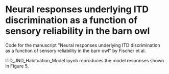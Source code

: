 # Neural responses underlying ITD discrimination as a function of sensory reliability in the barn owl

Code for the manuscript "Neural responses underlying ITD discrimination as a function of sensory reliability in the barn owl" by Fischer et al.

ITD_JND_Habituation_Model.ipynb reproduces the model responses shown in Figure 5.

